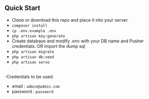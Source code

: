 ## Quick Start
- Clone or download this repo and place it into your server.
- `composer install `
- `cp .env.example .env `
- `php artisan key:generate`
- Create database and modify .env with your DB name and Pusher credentials. OR import the dump sql
- `php artisan migrate `
- `php artisan db:seed `
- `php artisan serve `
<br/>
-Credentials to be used.

- email    : `admin@admin.com `
- password : `password `
<br/><br/>
